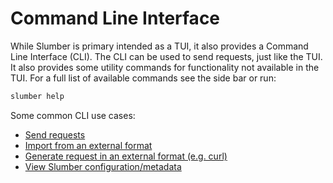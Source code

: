 # Command Line Interface

While Slumber is primary intended as a TUI, it also provides a Command Line Interface (CLI). The CLI can be used to send requests, just like the TUI. It also provides some utility commands for functionality not available in the TUI. For a full list of available commands see the side bar or run:

```sh
slumber help
```

Some common CLI use cases:

- [Send requests](../cli/request.md)
- [Import from an external format](../cli/import.md)
- [Generate request in an external format (e.g. curl)](../cli/generate.md)
- [View Slumber configuration/metadata](../cli/show.md)
